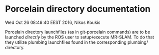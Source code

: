# Porcelain directory documentation

Wed Oct 26 08:49:40 EEST 2016, Nikos Koukis

Porcelain directory launchfiles (as in git-porcelain commands) are to be
launched *directly* by the ROS user to setup/execute MR-SLAM. To do that they
utilize plumbing launchfiles found in the corresponding plumbing/ directory.
